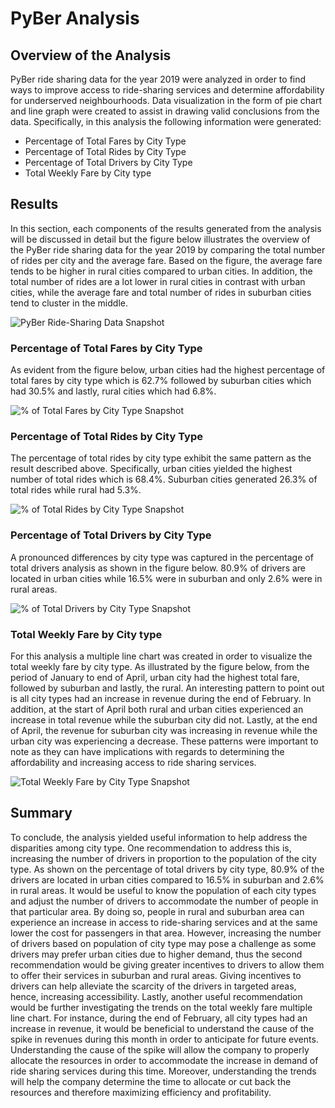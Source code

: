 # PyBer Analysis

## Overview of the Analysis
PyBer ride sharing data for the year 2019 were analyzed in order to find ways to improve access to ride-sharing services and determine affordability for underserved neighbourhoods. Data visualization in the form of pie chart and line graph were created to assist in drawing valid conclusions from the data. Specifically, in this analysis the following information were generated:
- Percentage of Total Fares by City Type
- Percentage of Total Rides by City Type
- Percentage of Total Drivers by City Type
- Total Weekly Fare by City type

## Results
In this section, each components of the results generated from the analysis will be discussed in detail but the figure below illustrates the overview of the PyBer ride sharing data for the year 2019 by comparing the total number of rides per city and the average fare. Based on the figure, the average fare tends to be higher in rural cities compared to urban cities. In addition, the total number of rides are a lot lower in rural cities in contrast with urban cities, while the average fare and total number of rides in suburban cities tend to cluster in the middle. 

![PyBer Ride-Sharing Data Snapshot](https://github.com/kntln/PyBer_Analysis/blob/main/Analysis/Fig1.png)

### Percentage of Total Fares by City Type
As evident from the figure below, urban cities had the highest percentage of total fares by city type which is 62.7% followed by suburban cities which had 30.5% and lastly, rural cities which had 6.8%.

![% of Total Fares by City Type Snapshot](https://github.com/kntln/PyBer_Analysis/blob/main/Analysis/Fig5.png)

### Percentage of Total Rides by City Type
The percentage of total rides by city type exhibit the same pattern as the result described above. Specifically, urban cities yielded the highest number of total rides which is 68.4%. Suburban cities generated 26.3% of total rides while rural had 5.3%.

![% of Total Rides by City Type Snapshot](https://github.com/kntln/PyBer_Analysis/blob/main/Analysis/Fig6.png)

### Percentage of Total Drivers by City Type
A pronounced differences by city type was captured in the percentage of total drivers analysis as shown in the figure below. 80.9% of drivers are located in urban cities while 16.5% were in suburban and only 2.6% were in rural areas.

![% of Total Drivers by City Type Snapshot](https://github.com/kntln/PyBer_Analysis/blob/main/Analysis/Fig7.png)

### Total Weekly Fare by City type
For this analysis a multiple line chart was created in order to visualize the total weekly fare by city type. As illustrated by the figure below, from the period of January to end of April, urban city had the highest total fare, followed by suburban and lastly, the rural. An interesting pattern to point out is all city types had an increase in revenue during the end of February. In addition, at the start of April both rural and urban cities experienced an increase in total revenue while the suburban city did not. Lastly, at the end of April, the revenue for suburban city was increasing in revenue while the urban city was experiencing a decrease. These patterns were important to note as they can have implications with regards to determining the affordability and increasing access to ride sharing services.

![Total Weekly Fare by City Type Snapshot](https://github.com/kntln/PyBer_Analysis/blob/main/Analysis/PyBer_fare_summary.png)

## Summary
To conclude, the analysis yielded useful information to help address the disparities among city type. One recommendation to address this is, increasing the number of drivers in proportion to the population of the city type. As shown on the percentage of total drivers by city type, 80.9% of the drivers are located in urban cities compared to 16.5% in suburban and 2.6% in rural areas. It would be useful to know the population of each city types and adjust the number of drivers to accommodate the number of people in that particular area. By doing so, people in rural and suburban area can experience an increase in access to ride-sharing services and at the same lower the cost for passengers in that area. However, increasing the number of drivers based on population of city type may pose a challenge as some drivers may prefer urban cities due to higher demand, thus the second recommendation would be giving greater incentives to drivers to allow them to offer their services in suburban and rural areas. Giving incentives to drivers can help alleviate the scarcity of the drivers in targeted areas, hence, increasing accessibility. Lastly, another useful recommendation would be further investigating the trends on the total weekly fare multiple line chart. For instance, during the end of February, all city types had an increase in revenue, it would be beneficial to understand the cause of the spike in revenues during this month in order to anticipate for future events. Understanding the cause of the spike will allow the company to properly allocate the resources in order to accommodate the increase in demand of ride sharing services during this time. Moreover, understanding the trends will help the company determine the time to allocate or cut back the resources and therefore maximizing efficiency and profitability. 


 
